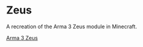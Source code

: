 # Zeus
A recreation of the Arma 3 Zeus module in Minecraft.

[Arma 3 Zeus](https://www.youtube.com/watch?v=5JiXznUyldM)
